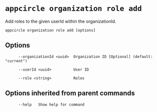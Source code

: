 # `appcircle organization role add`

Add roles to the given userId within the organizationId.

```plaintext
appcircle organization role add [options]
```

## Options

```plaintext
      --organizationId <uuid>  Organization ID [Optional] (default: "current")
      
      --userId <uuid>          User ID

      --role <string>          Roles
```
## Options inherited from parent commands

```plaintext
      --help   Show help for command
```
